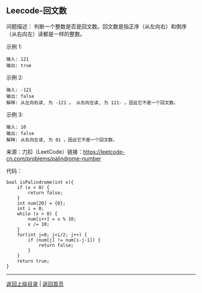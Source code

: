 <!--
{
	"author": "lxf",
	"title": "Leecode-回文数",
	"date": "2019-09-22 11:45:26",
	"category": "数据结构与算法"
}
-->

Leecode-回文数
------------------------------------------------------------
问题描述：
判断一个整数是否是回文数。回文数是指正序（从左向右）和倒序（从右向左）读都是一样的整数。

示例 1:
```
输入: 121
输出: true
```
示例 2:
```
输入: -121
输出: false
解释: 从左向右读, 为 -121 。 从右向左读, 为 121- 。因此它不是一个回文数。
```
示例 3:
```
输入: 10
输出: false
解释: 从右向左读, 为 01 。因此它不是一个回文数。
```

来源：力扣（LeetCode）链接：https://leetcode-cn.com/problems/palindrome-number

代码：
```
bool isPalindrome(int x){
    if (x < 0) {
        return false;
    }
    int num[20] = {0};
    int i = 0;
    while (x > 0) {
        num[i++] = x % 10;
        x /= 10;
    }
    for(int j=0; j<i/2; j++) {
        if (num[j] != num[i-j-1]) {
            return false;
        }
    }
    return true;
}
```
------------------------------------------------------------
[返回上级目录](./../../../../categories/数据结构与算法/README.md)  |
[返回首页](./../../../../README.md)